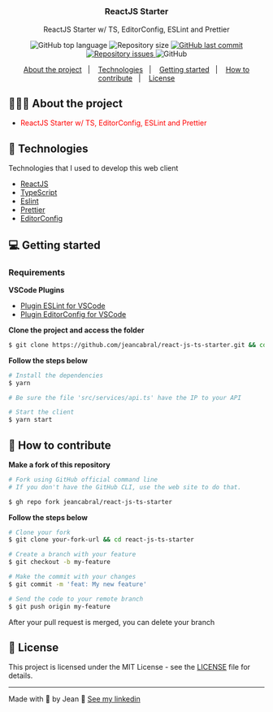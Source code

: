 <h1 align="center">
	<!-- <img alt="Logo" src=".github/logo.png" width="200px" /> -->
</h1>

<h3 align="center">
  ReactJS Starter
</h3>

<p align="center">ReactJS Starter w/ TS, EditorConfig, ESLint and Prettier</p>

<p align="center">
  <img alt="GitHub top language" src="https://img.shields.io/github/languages/top/jeancabral/react-js-ts-starter">

  <img alt="Repository size" src="https://img.shields.io/github/repo-size/jeancabral/react-js-ts-starter">

  <a href="https://github.com/jeancabral/react-js-ts-starter/commits/master">
    <img alt="GitHub last commit" src="https://img.shields.io/github/last-commit/jeancabral/react-js-ts-starter">
  </a>

  <a href="https://github.com/jeancabral/react-js-ts-starter/issues">
    <img alt="Repository issues" src="https://img.shields.io/github/issues/jeancabral/react-js-ts-starter">
  </a>

  <img alt="GitHub" src="https://img.shields.io/github/license/jeancabral/react-js-ts-starter">
</p>

<p align="center">
  <a href="#-about-the-project">About the project</a>&nbsp;&nbsp;&nbsp;|&nbsp;&nbsp;&nbsp;
  <a href="#-technologies">Technologies</a>&nbsp;&nbsp;&nbsp;|&nbsp;&nbsp;&nbsp;
  <a href="#-getting-started">Getting started</a>&nbsp;&nbsp;&nbsp;|&nbsp;&nbsp;&nbsp;
  <a href="#-how-to-contribute">How to contribute</a>&nbsp;&nbsp;&nbsp;|&nbsp;&nbsp;&nbsp;
  <a href="#-license">License</a>
</p>

## 👨🏻‍💻 About the project

- <p style="color: red;">ReactJS Starter w/ TS, EditorConfig, ESLint and Prettier</p>

## 🚀 Technologies

Technologies that I used to develop this web client

- [ReactJS](https://reactjs.org/)
- [TypeScript](https://www.typescriptlang.org/)
- [Eslint](https://eslint.org/)
- [Prettier](https://prettier.io/)
- [EditorConfig](https://editorconfig.org/)

## 💻 Getting started

### Requirements

**VSCode Plugins**

- [Plugin ESLint for VSCode](https://marketplace.visualstudio.com/items?itemName=dbaeumer.vscode-eslint)
- [Plugin EditorConfig for VSCode](https://marketplace.visualstudio.com/items?itemName=EditorConfig.EditorConfig)

**Clone the project and access the folder**

```bash
$ git clone https://github.com/jeancabral/react-js-ts-starter.git && cd react-js-ts-starter
```

**Follow the steps below**

```bash
# Install the dependencies
$ yarn

# Be sure the file 'src/services/api.ts' have the IP to your API

# Start the client
$ yarn start
```

## 🤔 How to contribute

**Make a fork of this repository**

```bash
# Fork using GitHub official command line
# If you don't have the GitHub CLI, use the web site to do that.

$ gh repo fork jeancabral/react-js-ts-starter
```

**Follow the steps below**

```bash
# Clone your fork
$ git clone your-fork-url && cd react-js-ts-starter

# Create a branch with your feature
$ git checkout -b my-feature

# Make the commit with your changes
$ git commit -m 'feat: My new feature'

# Send the code to your remote branch
$ git push origin my-feature
```

After your pull request is merged, you can delete your branch

## 📝 License

This project is licensed under the MIT License - see the [LICENSE](LICENSE) file for details.

---

Made with 💜 by Jean 👋 [See my linkedin](https://www.linkedin.com/in/jeancabralbr//)